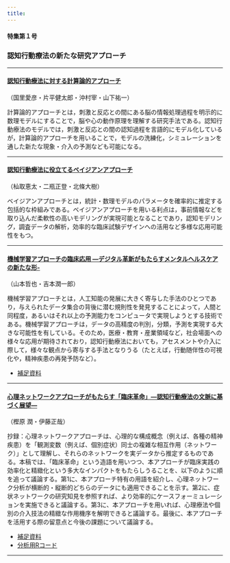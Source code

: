 ```yaml
---
title: 
---
```


#### 特集第１号

### **認知行動療法の新たな研究アプローチ**

-----

#### [認知行動療法に対する計算論的アプローチ](https://www.jstage.jst.go.jp/article/jjbct/advpub/0/advpub_20-036/_article/-char/ja)  
（国里愛彦・片平健太郎・沖村宰・山下祐一）

計算論的アプローチとは，刺激と反応との間にある脳の情報処理過程を明示的に数理モデルにすることで，脳や心の動作原理を理解する研究手法である。認知行動療法のモデルでは，刺激と反応との間の認知過程を言語的にモデル化しているが，計算論的アプローチを用いることで，モデルの洗練化，シミュレーションを通した新たな現象・介入の予測なども可能になる。

-----

#### [認知行動療法に役立てるベイジアンアプローチ](https://www.jstage.jst.go.jp/article/jjbct/advpub/0/advpub_20-028/_article/-char/ja) 
（杣取恵太・二瓶正登・北條大樹）

ベイジアンアプローチとは，統計・数理モデルのパラメータを確率的に推定する包括的な枠組みである。ベイジアンアプローチを用いる利点は，事前情報などを取り込んだ柔軟性の高いモデリングが実現可能となることであり，認知モデリング，調査データの解析，効率的な臨床試験デザインへの活用など多様な応用可能性をもつ。

-----

#### [機械学習アプローチの臨床応用  ―デジタル革新がもたらすメンタルヘルスケアの新たな形-](https://www.jstage.jst.go.jp/article/jjbct/advpub/0/advpub_20-040/_article/-char/ja)
  
（山本哲也・吉本潤一郎）

機械学習アプローチとは，人工知能の発展に大きく寄与した手法のひとつであり，与えられたデータ集合の背後に潜む規則性を発見することによって，人間と同程度，あるいはそれ以上の予測能力をコンピュータで実現しようとする技術である。機械学習アプローチは，データの高精度の判別，分類，予測を実現する大きな可能性を有している。そのため，医療・教育・産業領域など，社会場面への様々な応用が期待されており，認知行動療法においても，アセスメントや介入に際して，様々な観点から寄与する手法となりうる（たとえば，行動随伴性の可視化や，精神疾患の再発予防など）。


 
- [補足資料](https://ytake2.github.io/CBT_research_methodology/Sfiles/Yamamoto/Table_01_ref_list_upload.pdf)  



-----

#### [心理ネットワークアプローチがもたらす「臨床革命」—認知行動療法の文脈に基づく展望—](https://www.jstage.jst.go.jp/article/jjbct/advpub/0/advpub_20-015/_article/-char/ja/)   

（樫原 潤・伊藤正哉）

抄録：心理ネットワークアプローチは、心理的な構成概念（例えば、各種の精神疾患）を「観測変数（例えば、個別症状）同士の複雑な相互作用（ネットワーク）」として理解し、それらのネットワークを実データから推定するものである。本稿では、「臨床革命」という造語を用いつつ、本アプローチが臨床実践の効率化と精緻化という多大なインパクトをもたらしうることを、以下のように順を追って議論する。第1に、本アプローチ特有の用語を紹介し、心理ネットワーク分析が横断的・縦断的どちらのデータにも適用できることを示す。第2に、症状ネットワークの研究知見を参照すれば、より効率的にケースフォーミュレーションを実施できると議論する。第3に、本アプローチを用いれば、心理療法や個別の介入技法の精緻な作用機序を解明できると議論する。最後に、本アプローチを活用する際の留意点と今後の課題について議論する。


- [補足資料](https://ytake2.github.io/CBT_research_methodology/Sfiles/Kashihara/補足資料.pdf)   
- [分析用Rコード](https://ytake2.github.io/CBT_research_methodology/Sfiles/Kashihara/) 


----

